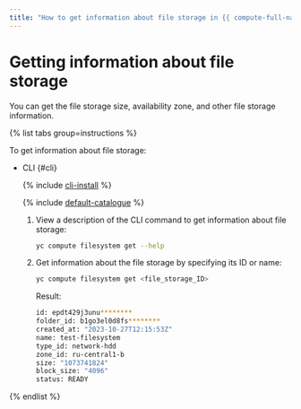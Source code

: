 ```yaml
---
title: "How to get information about file storage in {{ compute-full-name }}"
---
```


# Getting information about file storage

You can get the file storage size, availability zone, and other file storage information.

{% list tabs group=instructions %}

To get information about file storage:

- CLI {#cli}

   {% include [cli-install](../../../_includes/cli-install.md) %}

   {% include [default-catalogue](../../../_includes/default-catalogue.md) %}

   1. View a description of the CLI command to get information about file storage:

      ```bash
      yc compute filesystem get --help
      ```

   1. Get information about the file storage by specifying its ID or name:

      ```bash
      yc compute filesystem get <file_storage_ID>
      ```

      Result:

      ```bash
      id: epdt429j3unu********
      folder_id: b1go3el0d8fs********
      created_at: "2023-10-27T12:15:53Z"
      name: test-filesystem
      type_id: network-hdd
      zone_id: ru-central1-b
      size: "1073741824"
      block_size: "4096"
      status: READY
      ```

{% endlist %}
